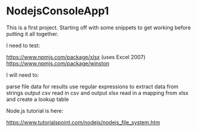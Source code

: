 ﻿# NodejsConsoleApp1
This is a first project. Starting off with some snippets to get working before putting it all together.

I need to test:

https://www.npmjs.com/package/xlsx
(uses Excel 2007)
https://www.npmjs.com/package/winston

I will need to:

parse file data for results
use regular expressions to extract data from strings
output csv
read in csv and output xlsx
read in a mapping from xlsx and create a lookup table

Node.js tutorial is here:

https://www.tutorialspoint.com/nodejs/nodejs_file_system.htm  



